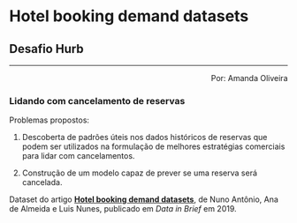 # Hotel booking demand datasets 
## Desafio Hurb
---

<div style="text-align: right"> Por: Amanda Oliveira </div>

### Lidando com cancelamento de reservas  


Problemas propostos:

1. Descoberta de padrões úteis nos dados históricos de reservas que podem ser utilizados na formulação de melhores estratégias comerciais para lidar com cancelamentos.  

2. Construção de um modelo capaz de prever se uma reserva será cancelada.  

Dataset do artigo [**Hotel booking demand datasets**](https://www.sciencedirect.com/science/article/pii/S2352340918315191), de Nuno Antônio, Ana de Almeida e Luis Nunes, publicado em _Data in Brief_ em 2019. 


